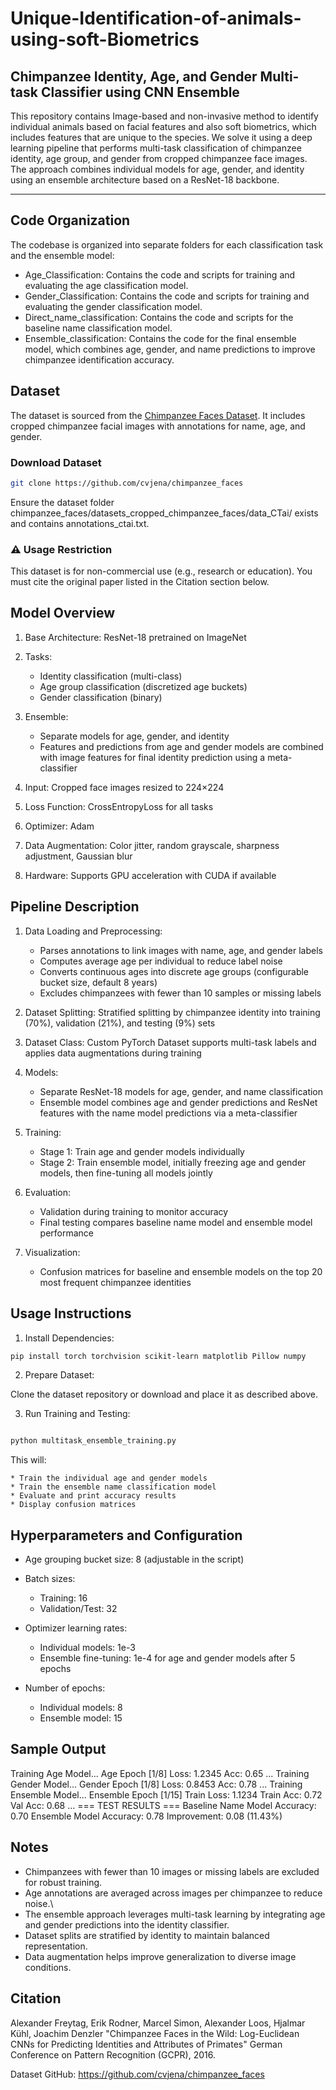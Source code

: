 # Unique-Identification-of-animals-using-soft-Biometrics


## Chimpanzee Identity, Age, and Gender Multi-task Classifier using CNN Ensemble

This repository contains Image-based and non-invasive method to identify individual animals based on facial features and also soft biometrics, which includes features that are unique to the species. We solve it using a deep learning pipeline that performs multi-task classification of chimpanzee identity, age group, and gender from cropped chimpanzee face images. The approach combines individual models for age, gender, and identity using an ensemble architecture based on a ResNet-18 backbone.

---

## Code Organization

The codebase is organized into separate folders for each classification task and the ensemble model:

* Age_Classification: Contains the code and scripts for training and evaluating the age classification model.
* Gender_Classification: Contains the code and scripts for training and evaluating the gender classification model.
* Direct_name_classification: Contains the code and scripts for the baseline name classification model.
* Ensemble_classification: Contains the code for the final ensemble model, which combines age, gender, and name predictions to improve chimpanzee identification accuracy.



## Dataset

The dataset is sourced from the [Chimpanzee Faces Dataset](https://github.com/cvjena/chimpanzee_faces). It includes cropped chimpanzee facial images with annotations for name, age, and gender.

### Download Dataset

```bash
git clone https://github.com/cvjena/chimpanzee_faces

```

Ensure the dataset folder chimpanzee_faces/datasets_cropped_chimpanzee_faces/data_CTai/ exists and contains annotations_ctai.txt.


### ⚠️ Usage Restriction
This dataset is for non-commercial use (e.g., research or education). You must cite the original paper listed in the Citation section below.



## Model Overview

1) Base Architecture: ResNet-18 pretrained on ImageNet
2) Tasks:
    * Identity classification (multi-class)
    *  Age group classification (discretized age buckets)
    *  Gender classification (binary)

3) Ensemble:
    * Separate models for age, gender, and identity
    * Features and predictions from age and gender models are combined with image features for final identity prediction using a meta-classifier

4) Input: Cropped face images resized to 224×224
5) Loss Function: CrossEntropyLoss for all tasks
6) Optimizer: Adam
7) Data Augmentation: Color jitter, random grayscale, sharpness adjustment, Gaussian blur
8) Hardware: Supports GPU acceleration with CUDA if available






## Pipeline Description

1) Data Loading and Preprocessing:
    * Parses annotations to link images with name, age, and gender labels
    * Computes average age per individual to reduce label noise
    * Converts continuous ages into discrete age groups (configurable bucket size, default 8 years)
    * Excludes chimpanzees with fewer than 10 samples or missing labels

2) Dataset Splitting: Stratified splitting by chimpanzee identity into training (70%), validation (21%), and testing (9%) sets

3) Dataset Class: Custom PyTorch Dataset supports multi-task labels and applies data augmentations during training

4) Models:
    * Separate ResNet-18 models for age, gender, and name classification
    * Ensemble model combines age and gender predictions and ResNet features with the name model predictions via a meta-classifier

5) Training:
    * Stage 1: Train age and gender models individually
    * Stage 2: Train ensemble model, initially freezing age and gender models, then fine-tuning all models jointly

6) Evaluation:
    * Validation during training to monitor accuracy
    * Final testing compares baseline name model and ensemble model performance

7) Visualization:
    * Confusion matrices for baseline and ensemble models on the top 20 most frequent chimpanzee identities


## Usage Instructions

1) Install Dependencies:

``` bash
pip install torch torchvision scikit-learn matplotlib Pillow numpy
```

2) Prepare Dataset:

Clone the dataset repository or download and place it as described above.

3) Run Training and Testing:

``` bash

python multitask_ensemble_training.py

```

This will:

    * Train the individual age and gender models
    * Train the ensemble name classification model
    * Evaluate and print accuracy results
    * Display confusion matrices

## Hyperparameters and Configuration

* Age grouping bucket size: 8 (adjustable in the script)
* Batch sizes:
    * Training: 16
    * Validation/Test: 32

* Optimizer learning rates:
    * Individual models: 1e-3
    * Ensemble fine-tuning: 1e-4 for age and gender models after 5 epochs

* Number of epochs:
    * Individual models: 8
    * Ensemble model: 15


## Sample Output


Training Age Model...
Age Epoch [1/8] Loss: 1.2345 Acc: 0.65
...
Training Gender Model...
Gender Epoch [1/8] Loss: 0.8453 Acc: 0.78
...
Training Ensemble Model...
Ensemble Epoch [1/15] Train Loss: 1.1234 Train Acc: 0.72 Val Acc: 0.68
...
=== TEST RESULTS ===
Baseline Name Model Accuracy: 0.70
Ensemble Model Accuracy: 0.78
Improvement: 0.08 (11.43%)





## Notes

* Chimpanzees with fewer than 10 images or missing labels are excluded for robust training.
* Age annotations are averaged across images per chimpanzee to reduce noise.\
* The ensemble approach leverages multi-task learning by integrating age and gender predictions into the identity classifier.
* Dataset splits are stratified by identity to maintain balanced representation.
* Data augmentation helps improve generalization to diverse image conditions.




## Citation

Alexander Freytag, Erik Rodner, Marcel Simon, Alexander Loos, Hjalmar Kühl, Joachim Denzler
"Chimpanzee Faces in the Wild: Log-Euclidean CNNs for Predicting Identities and Attributes of Primates"
German Conference on Pattern Recognition (GCPR), 2016.

Dataset GitHub: https://github.com/cvjena/chimpanzee_faces
